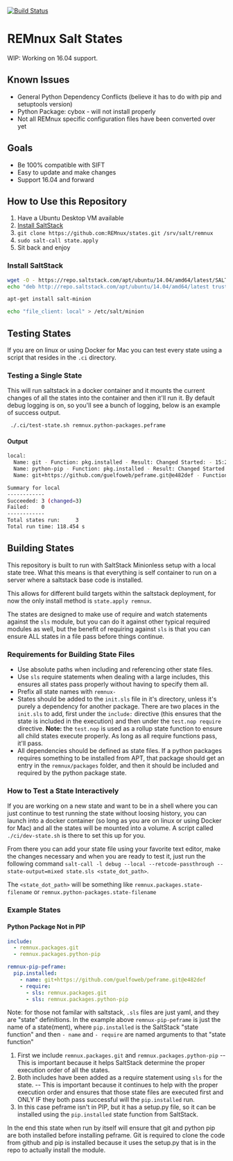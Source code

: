 [![Build Status](https://travis-ci.org/REMnux/salt-states.svg?branch=master)](https://travis-ci.org/REMnux/salt-states)

# REMnux Salt States

WIP: Working on 16.04 support.

## Known Issues

* General Python Dependency Conflicts (believe it has to do with pip and setuptools version)
* Python Package: cybox - will not install properly
* Not all REMnux specific configuration files have been converted over yet

## Goals

* Be 100% compatible with SIFT
* Easy to update and make changes
* Support 16.04 and forward

## How to Use this Repository

1. Have a Ubuntu Desktop VM available
2. [Install SaltStack](#install-saltstack)
3. `git clone https://github.com:REMnux/states.git /srv/salt/remnux`
4. `sudo salt-call state.apply`
5. Sit back and enjoy

### Install SaltStack

```bash
wget -O - https://repo.saltstack.com/apt/ubuntu/14.04/amd64/latest/SALTSTACK-GPG-KEY.pub | sudo apt-key add -
echo "deb http://repo.saltstack.com/apt/ubuntu/14.04/amd64/latest trusty main" | tee /etc/apt/sources.list.d/saltstack.list

apt-get install salt-minion

echo "file_client: local" > /etc/salt/minion
```

## Testing States

If you are on linux or using Docker for Mac you can test every state using a script that resides in the `.ci` directory.

### Testing a Single State

This will run saltstack in a docker container and it mounts the current changes of all the states into the container and then it'll run it. By default debug logging is on, so you'll see a bunch of logging, below is an example of success output.

```bash
 ./.ci/test-state.sh remnux.python-packages.peframe
```

#### Output
```bash
local:
  Name: git - Function: pkg.installed - Result: Changed Started: - 15:26:51.920089 Duration: 28083.27 ms
  Name: python-pip - Function: pkg.installed - Result: Changed Started: - 15:27:20.010772 Duration: 76374.46 ms
  Name: git+https://github.com/guelfoweb/peframe.git@e482def - Function: pip.installed - Result: Changed Started: - 15:28:36.626031 Duration: 13996.589 ms

Summary for local
------------
Succeeded: 3 (changed=3)
Failed:    0
------------
Total states run:     3
Total run time: 118.454 s
```


## Building States
This repository is built to run with SaltStack Minionless setup with a local state tree. What this means is that everything is self container to run on a server where a saltstack base code is installed. 

This allows for different build targets within the saltstack deployment, for now the only install method is `state.apply remnux`.

The states are designed to make use of require and watch statements against the `sls` module, but you can do it against other typical required modules as well, but the benefit of requiring against `sls` is that you can ensure ALL states in a file pass before things continue.

### Requirements for Building State Files
* Use absolute paths when including and referencing other state files.
* Use `sls` require statements when dealing with a large includes, this ensures all states pass properly without having to specify them all.
* Prefix all state names with `remnux-`
* States should be added to the `init.sls` file in it's directory, unless it's purely a dependency for another package. There are two places in the `init.sls` to add, first under the `include:` directive (this ensures that the state is included in the execution) and then under the `test.nop require` directive. **Note:** the `test.nop` is used as a rollup state function to ensure all child states execute properly. As long as all require functions pass, it'll pass.
* All dependencies should be defined as state files. If a python packages requires something to be installed from APT, that package should get an entry in the `remnux/packages` folder, and then it should be included and required by the python package state. 

### How to Test a State Interactively
If you are working on a new state and want to be in a shell where you can just continue to test running the state without loosing history, you can launch into a docker container (so long as you are on linux or using Docker for Mac) and all the states will be mounted into a volume. A script called `./ci/dev-state.sh` is there to set this up for you.

From there you can add your state file using your favorite text editor, make the changes necessary and when you are ready to test it, just run the following command `salt-call -l debug --local --retcode-passthrough --state-output=mixed state.sls <state_dot_path>`.

The `<state_dot_path>` will be something like `remnux.packages.state-filename` or `remnux.python-packages.state-filename`

### Example States

#### Python Package Not in PIP

```yaml
include:
  - remnux.packages.git
  - remnux.packages.python-pip

remnux-pip-peframe:
  pip.installed:
    - name: git+https://github.com/guelfoweb/peframe.git@e482def
    - require:
      - sls: remnux.packages.git
      - sls: remnux.packages.python-pip
```

Note: for those not familar with saltstack, `.sls` files are just yaml, and they are "state" definitions. In the example above `remnux-pip-peframe` is just the name of a state(ment), where `pip.installed` is the SaltStack "state function" and then `- name` and `- require` are named arguments to that "state function"


1. First we include `remnux.packages.git` and `remnux.packages.python-pip` -- This is important because it helps SaltStack determine the proper execution order of all the states.
2. Both includes have been added as a require statement using `sls` for the state. -- This is important because it continues to help with the proper execution order and ensures that those state files are executed first and ONLY IF they both pass successful will the `pip.installed` run.
3. In this case peframe isn't in PIP, but it has a setup.py file, so it can be installed using the `pip.installed` state function from SaltStack.

In the end this state when run by itself will ensure that git and python pip are both installed before installing peframe. Git is required to clone the code from github and pip is installed because it uses the setup.py that is in the repo to actually install the module.
